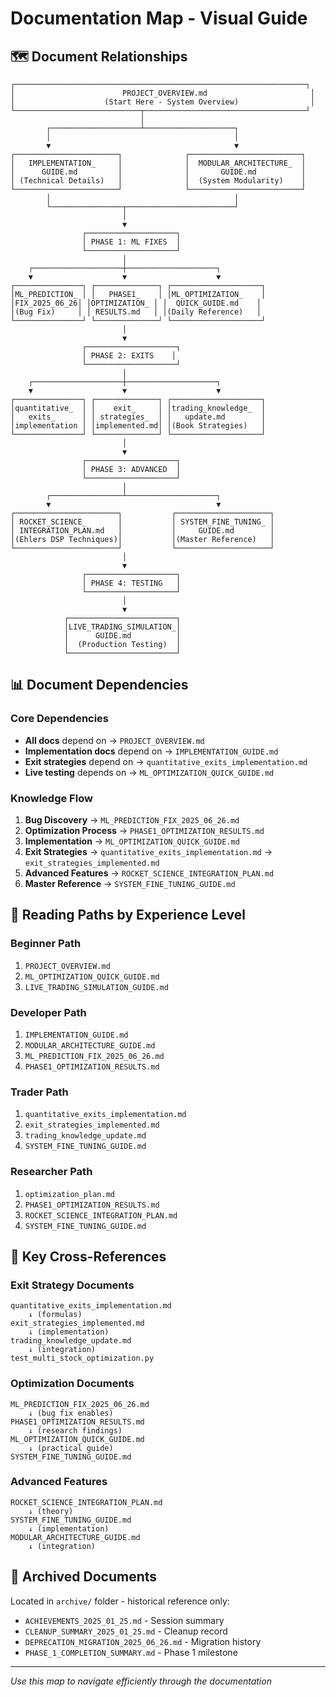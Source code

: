# Documentation Map - Visual Guide

## 🗺️ Document Relationships

```
┌─────────────────────────────────────────────────────────────────┐
│                        PROJECT_OVERVIEW.md                       │
│                    (Start Here - System Overview)                │
└────────────────────────────┬────────────────────────────────────┘
                             │
        ┌────────────────────┴────────────────────┐
        │                                         │
        ▼                                         ▼
┌───────────────────────┐              ┌─────────────────────────┐
│   IMPLEMENTATION_     │              │  MODULAR_ARCHITECTURE_  │
│      GUIDE.md         │              │       GUIDE.md          │
│ (Technical Details)   │              │  (System Modularity)    │
└───────────────────────┘              └─────────────────────────┘
        │                                         │
        └────────────────┬────────────────────────┘
                         │
                         ▼
                ┌────────────────────┐
                │ PHASE 1: ML FIXES  │
                └────────────────────┘
                         │
    ┌────────────────────┼────────────────────┐
    ▼                    ▼                    ▼
┌───────────────┐ ┌──────────────┐ ┌────────────────────┐
│ML_PREDICTION_ │ │   PHASE1_    │ │ML_OPTIMIZATION_    │
│FIX_2025_06_26│ │OPTIMIZATION_ │ │  QUICK_GUIDE.md    │
│(Bug Fix)     │ │ RESULTS.md   │ │(Daily Reference)   │
└───────────────┘ └──────────────┘ └────────────────────┘
                         │
                         ▼
                ┌────────────────────┐
                │ PHASE 2: EXITS    │
                └────────────────────┘
                         │
    ┌────────────────────┼────────────────────┐
    ▼                    ▼                    ▼
┌───────────────┐ ┌──────────────┐ ┌────────────────────┐
│quantitative_  │ │    exit_     │ │trading_knowledge_  │
│   exits_      │ │ strategies_  │ │   update.md        │
│implementation │ │implemented.md│ │(Book Strategies)   │
└───────────────┘ └──────────────┘ └────────────────────┘
                         │
                         ▼
                ┌────────────────────┐
                │ PHASE 3: ADVANCED  │
                └────────────────────┘
                         │
        ┌────────────────┴────────────────────┐
        ▼                                     ▼
┌───────────────────────┐           ┌─────────────────────┐
│ ROCKET_SCIENCE_       │           │ SYSTEM_FINE_TUNING_ │
│ INTEGRATION_PLAN.md   │           │     GUIDE.md        │
│(Ehlers DSP Techniques)│           │(Master Reference)   │
└───────────────────────┘           └─────────────────────┘
                         │
                         ▼
                ┌────────────────────┐
                │ PHASE 4: TESTING   │
                └────────────────────┘
                         │
                         ▼
            ┌────────────────────────┐
            │LIVE_TRADING_SIMULATION_│
            │      GUIDE.md          │
            │  (Production Testing)  │
            └────────────────────────┘
```

## 📊 Document Dependencies

### Core Dependencies
- **All docs** depend on → `PROJECT_OVERVIEW.md`
- **Implementation docs** depend on → `IMPLEMENTATION_GUIDE.md`
- **Exit strategies** depend on → `quantitative_exits_implementation.md`
- **Live testing** depends on → `ML_OPTIMIZATION_QUICK_GUIDE.md`

### Knowledge Flow
1. **Bug Discovery** → `ML_PREDICTION_FIX_2025_06_26.md`
2. **Optimization Process** → `PHASE1_OPTIMIZATION_RESULTS.md`
3. **Implementation** → `ML_OPTIMIZATION_QUICK_GUIDE.md`
4. **Exit Strategies** → `quantitative_exits_implementation.md` → `exit_strategies_implemented.md`
5. **Advanced Features** → `ROCKET_SCIENCE_INTEGRATION_PLAN.md`
6. **Master Reference** → `SYSTEM_FINE_TUNING_GUIDE.md`

## 🎯 Reading Paths by Experience Level

### Beginner Path
1. `PROJECT_OVERVIEW.md`
2. `ML_OPTIMIZATION_QUICK_GUIDE.md`
3. `LIVE_TRADING_SIMULATION_GUIDE.md`

### Developer Path
1. `IMPLEMENTATION_GUIDE.md`
2. `MODULAR_ARCHITECTURE_GUIDE.md`
3. `ML_PREDICTION_FIX_2025_06_26.md`
4. `PHASE1_OPTIMIZATION_RESULTS.md`

### Trader Path
1. `quantitative_exits_implementation.md`
2. `exit_strategies_implemented.md`
3. `trading_knowledge_update.md`
4. `SYSTEM_FINE_TUNING_GUIDE.md`

### Researcher Path
1. `optimization_plan.md`
2. `PHASE1_OPTIMIZATION_RESULTS.md`
3. `ROCKET_SCIENCE_INTEGRATION_PLAN.md`
4. `SYSTEM_FINE_TUNING_GUIDE.md`

## 🔗 Key Cross-References

### Exit Strategy Documents
```
quantitative_exits_implementation.md
    ↓ (formulas)
exit_strategies_implemented.md
    ↓ (implementation)
trading_knowledge_update.md
    ↓ (integration)
test_multi_stock_optimization.py
```

### Optimization Documents
```
ML_PREDICTION_FIX_2025_06_26.md
    ↓ (bug fix enables)
PHASE1_OPTIMIZATION_RESULTS.md
    ↓ (research findings)
ML_OPTIMIZATION_QUICK_GUIDE.md
    ↓ (practical guide)
SYSTEM_FINE_TUNING_GUIDE.md
```

### Advanced Features
```
ROCKET_SCIENCE_INTEGRATION_PLAN.md
    ↓ (theory)
SYSTEM_FINE_TUNING_GUIDE.md
    ↓ (implementation)
MODULAR_ARCHITECTURE_GUIDE.md
    ↓ (integration)
```

## 📁 Archived Documents
Located in `archive/` folder - historical reference only:
- `ACHIEVEMENTS_2025_01_25.md` - Session summary
- `CLEANUP_SUMMARY_2025_01_25.md` - Cleanup record
- `DEPRECATION_MIGRATION_2025_06_26.md` - Migration history
- `PHASE_1_COMPLETION_SUMMARY.md` - Phase 1 milestone

---
*Use this map to navigate efficiently through the documentation*
